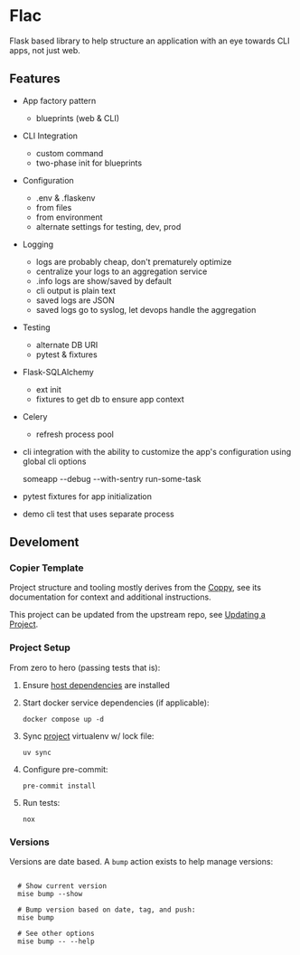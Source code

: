 # Flac

Flask based library to help structure an application with an eye towards CLI apps, not just web.


## Features

- App factory pattern
    - blueprints (web & CLI)
- CLI Integration
    - custom command
    - two-phase init for blueprints
- Configuration
    - .env & .flaskenv
    - from files
    - from environment
    - alternate settings for testing, dev, prod
- Logging
    - logs are probably cheap, don't prematurely optimize
    - centralize your logs to an aggregation service
    - .info logs are show/saved by default
    - cli output is plain text
    - saved logs are JSON
    - saved logs go to syslog, let devops handle the aggregation
- Testing
    - alternate DB URI
    - pytest & fixtures
- Flask-SQLAlchemy
    - ext init
    - fixtures to get db to ensure app context
- Celery
    - refresh process pool


- cli integration with the ability to customize the app's configuration using global cli options

    someapp --debug --with-sentry run-some-task

- pytest fixtures for app initialization
- demo cli test that uses separate process

## Develoment

### Copier Template

Project structure and tooling mostly derives from the [Coppy](https://github.com/level12/coppy),
see its documentation for context and additional instructions.

This project can be updated from the upstream repo, see
[Updating a Project](https://github.com/level12/coppy?tab=readme-ov-file#updating-a-project).

### Project Setup

From zero to hero (passing tests that is):

1. Ensure [host dependencies](https://github.com/level12/coppy/wiki/Mise) are installed

2. Start docker service dependencies (if applicable):

   `docker compose up -d`

3. Sync [project](https://docs.astral.sh/uv/concepts/projects/) virtualenv w/ lock file:

   `uv sync`

4. Configure pre-commit:

   `pre-commit install`

5. Run tests:

   `nox`

### Versions

Versions are date based.  A `bump` action exists to help manage versions:

```shell

  # Show current version
  mise bump --show

  # Bump version based on date, tag, and push:
  mise bump

  # See other options
  mise bump -- --help
```
